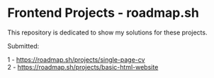 # Frontend Projects - roadmap.sh

This repository is dedicated to show my solutions for these projects.

Submitted:

1 - https://roadmap.sh/projects/single-page-cv <br>
2 - https://roadmap.sh/projects/basic-html-website
